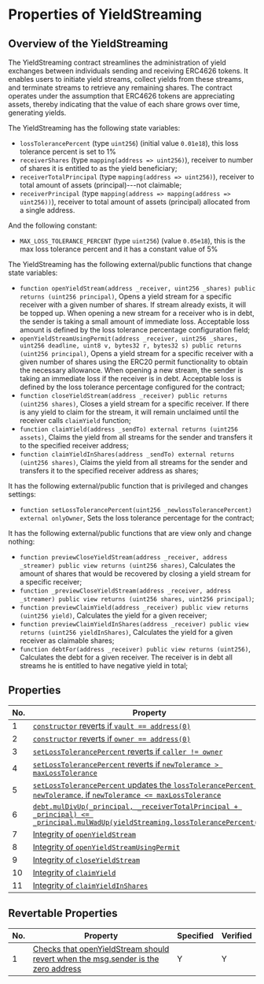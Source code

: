 # Properties of YieldStreaming

## Overview of the YieldStreaming

The YieldStreaming contract streamlines the administration of yield exchanges between individuals sending and receiving ERC4626 tokens. It enables users to initiate yield streams, collect yields from these streams, and terminate streams to retrieve any remaining shares. The contract operates under the assumption that ERC4626 tokens are appreciating assets, thereby indicating that the value of each share grows over time, generating yields.

The YieldStreaming has the following state variables:
* `lossTolerancePercent` (type `uint256`) (initial value `0.01e18`), this loss tolerance percent is set to 1%
* `receiverShares` (type `mapping(address => uint256)`), receiver to number of shares it is entitled to as the yield beneficiary;
* `receiverTotalPrincipal` (type `mapping(address => uint256)`), receiver to total amount of assets (principal)---not claimable;
* `receiverPrincipal` (type `mapping(address => mapping(address => uint256))`), receiver to total amount of assets (principal) allocated from a single address.

And the following constant:
* `MAX_LOSS_TOLERANCE_PERCENT` (type `uint256`) (value `0.05e18`), this is the max loss tolerance percent and it has a constant value of 5%

The YieldStreaming has the following external/public functions that change state variables:

* `function openYieldStream(address _receiver, uint256 _shares) public returns (uint256 principal)`, Opens a yield stream for a specific receiver with a given number of shares. If stream already exists, it will be topped up. When opening a new stream for a receiver who is in debt, the sender is taking a small amount of immediate loss. Acceptable loss amount is defined by the loss tolerance percentage configuration field;
* `openYieldStreamUsingPermit(address _receiver, uint256 _shares, uint256 deadline, uint8 v, bytes32 r, bytes32 s) public returns (uint256 principal)`, Opens a yield stream for a specific receiver with a given number of shares using the ERC20 permit functionality to obtain the necessary allowance. When opening a new stream, the sender is taking an immediate loss if the receiver is in debt. Acceptable loss is defined by the loss tolerance percentage configured for the contract;
* `function closeYieldStream(address _receiver) public returns (uint256 shares)`, Closes a yield stream for a specific receiver. If there is any yield to claim for the stream, it will remain unclaimed until the receiver calls `claimYield` function;
* `function claimYield(address _sendTo) external returns (uint256 assets)`, Claims the yield from all streams for the sender and transfers it to the specified receiver address;
* `function claimYieldInShares(address _sendTo) external returns (uint256 shares)`, Claims the yield from all streams for the sender and transfers it to the specified receiver address as shares;

It has the following external/public function that is privileged and changes settings:

* `function setLossTolerancePercent(uint256 _newlossTolerancePercent) external onlyOwner`, Sets the loss tolerance percentage for the contract;

It has the following external/public functions that are view only and change nothing:
* `function previewCloseYieldStream(address _receiver, address _streamer) public view returns (uint256 shares)`, Calculates the amount of shares that would be recovered by closing a yield stream for a specific receiver;
* `function _previewCloseYieldStream(address _receiver, address _streamer) public view returns (uint256 shares, uint256 principal)`;
* `function previewClaimYield(address _receiver) public view returns (uint256 yield)`, Calculates the yield for a given receiver;
* `function previewClaimYieldInShares(address _receiver) public view returns (uint256 yieldInShares)`, Calculates the yield for a given receiver as claimable shares;
* `function debtFor(address _receiver) public view returns (uint256)`, Calculates the debt for a given receiver. The receiver is in debt all streams he is entitled to have negative yield in total;


## Properties

| No. | Property  | Specified | Verified |
| ---- | --------  | -------- | -------- |
| 1 | [`constructor` reverts if `vault == address(0)`](https://github.com/lindy-labs/erc4626-utils/blob/FormalVerification/hevm/YieldStreaming_FV.sol#L31) | Y | Y |
| 2 | [`constructor` reverts if `owner == address(0)`](https://github.com/lindy-labs/erc4626-utils/blob/FormalVerification/hevm/YieldStreaming_FV.sol#L35) | Y | Y |
| 3 | [`setLossTolerancePercent` reverts if `caller != owner`](https://github.com/lindy-labs/erc4626-utils/blob/FormalVerification/hevm/YieldStreaming_FV.sol#L39) | Y | Y |
| 4 | [`setLossTolerancePercent` reverts if `newToleramce > maxLossTolerance`](https://github.com/lindy-labs/erc4626-utils/blob/FormalVerification/hevm/YieldStreaming_FV.sol#L45) | Y | Y |
| 5 | [`setLossTolerancePercent` updates the `lossTolerancePercent` to `newToleramce`, if `newToleramce <= maxLossTolerance`](https://github.com/lindy-labs/erc4626-utils/blob/FormalVerification/hevm/YieldStreaming_FV.sol#L50) | Y | Y |
| 6 | [`debt.mulDivUp(_principal, _receiverTotalPrincipal + _principal) <= _principal.mulWadUp(yieldStreaming.lossTolerancePercent())`](https://github.com/lindy-labs/erc4626-utils/blob/FormalVerification/hevm/YieldStreaming_FV.sol#L57) | Y | Y |
| 7 | [Integrity of `openYieldStream`](https://github.com/lindy-labs/erc4626-utils/blob/FormalVerification/hevm/YieldStreaming_FV.sol#L66) | Y | Y |
| 8 | [Integrity of `openYieldStreamUsingPermit`](https://github.com/lindy-labs/erc4626-utils/blob/FormalVerification/hevm/YieldStreaming_FV.sol#L92) | Y | Y |
| 9 | [Integrity of `closeYieldStream`](https://github.com/lindy-labs/erc4626-utils/blob/FormalVerification/hevm/YieldStreaming_FV.sol#L117) | Y | Y |
| 10 | [Integrity of `claimYield`](https://github.com/lindy-labs/erc4626-utils/blob/FormalVerification/hevm/YieldStreaming_FV.sol#L141) | Y | Y |
| 11 | [Integrity of `claimYieldInShares`](https://github.com/lindy-labs/erc4626-utils/blob/FormalVerification/hevm/YieldStreaming_FV.sol#L179) | Y | Y |

## Revertable Properties

| No. | Property  | Specified | Verified |
| ---- | --------  | -------- | -------- |
| 1 | [Checks that openYieldStream should revert when the msg.sender is the zero address](https://github.com/lindy-labs/erc4626-utils/blob/FormalVerification/hevm/YieldStreaming_FV.sol#L218) | Y | Y |
